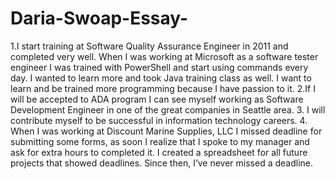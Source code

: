 # Daria-Swoap-Essay-
1.I start training at Software Quality Assurance Engineer in 2011 and completed very well. When I was working at Microsoft as a software tester engineer I was trained with PowerShell and start using commands every day. I wanted to learn more and took Java training class as well. I want to learn and be trained more programming because I have passion to it. 2.If I will be accepted to ADA program I can see myself working as Software Development Engineer in one of the great companies in Seattle area. 3. I will contribute myself to be successful in information technology careers. 4. When I was working at Discount Marine Supplies, LLC I missed deadline for submitting some forms, as soon I realize that I spoke to my manager and ask for extra hours to completed it. I created a spreadsheet for all future projects that showed deadlines. Since then, I’ve never missed a deadline.

